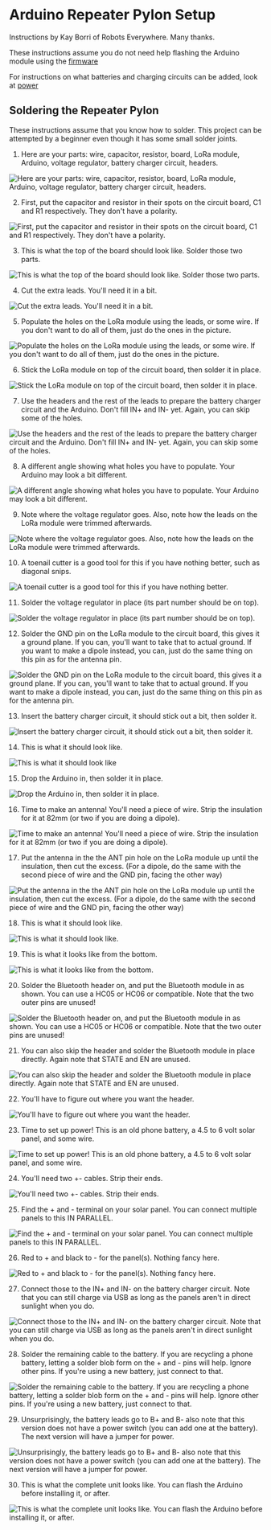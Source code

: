 # Arduino Repeater Pylon Setup

Instructions by Kay Borri of Robots Everywhere. Many thanks.

These instructions assume you do not need help flashing the Arduino module using the [firmware](../firmware)

For instructions on what batteries and charging circuits can be added, look at [power](power)

## Soldering the Repeater Pylon

These instructions assume that you know how to solder. This project can be attempted by a beginner even though it has some small solder joints.

1) Here are your parts: wire, capacitor, resistor, board, LoRa module, Arduino, voltage regulator, battery charger circuit, headers.

![Here are your parts: wire, capacitor, resistor, board, LoRa module, Arduino, voltage regulator, battery charger circuit, headers.](photos/1.jpg)

2) First, put the capacitor and resistor in their spots on the circuit board, C1 and R1 respectively. They don't have a polarity.

![First, put the capacitor and resistor in their spots on the circuit board, C1 and R1 respectively. They don't have a polarity.](photos/2.jpg)

3) This is what the top of the board should look like. Solder those two parts.

![This is what the top of the board should look like. Solder those two parts.](photos/3.jpg)

4) Cut the extra leads. You'll need it in a bit.

![Cut the extra leads. You'll need it in a bit.](photos/4.jpg)

5) Populate the holes on the LoRa module using the leads, or some wire. If you don't want to do all of them, just do the ones in the picture.

![Populate the holes on the LoRa module using the leads, or some wire. If you don't want to do all of them, just do the ones in the picture.](photos/5.jpg)

6) Stick the LoRa module on top of the circuit board, then solder it in place.

![Stick the LoRa module on top of the circuit board, then solder it in place.](photos/6.jpg)

7) Use the headers and the rest of the leads to prepare the battery charger circuit and the Arduino. Don't fill IN+ and IN- yet. Again, you can skip some of the holes.

![Use the headers and the rest of the leads to prepare the battery charger circuit and the Arduino. Don't fill IN+ and IN- yet. Again, you can skip some of the holes.](photos/7.jpg)

8) A different angle showing what holes you have to populate. Your Arduino may look a bit different.

![A different angle showing what holes you have to populate. Your Arduino may look a bit different.](photos/8.jpg)

9) Note where the voltage regulator goes. Also, note how the leads on the LoRa module were trimmed afterwards.

![Note where the voltage regulator goes. Also, note how the leads on the LoRa module were trimmed afterwards.](photos/9.jpg)

10) A toenail cutter is a good tool for this if you have nothing better, such as diagonal snips.

![A toenail cutter is a good tool for this if you have nothing better.](photos/10.jpg)

11) Solder the voltage regulator in place (its part number should be on top).

![Solder the voltage regulator in place (its part number should be on top).](photos/11.jpg)

12) Solder the GND pin on the LoRa module to the circuit board, this gives it a ground plane. If you can, you'll want to take that to actual ground. If you want to make a dipole instead, you can, just do the same thing on this pin as for the antenna pin.

![Solder the GND pin on the LoRa module to the circuit board, this gives it a ground plane. If you can, you'll want to take that to actual ground. If you want to make a dipole instead, you can, just do the same thing on this pin as for the antenna pin.](photos/12.jpg)

13) Insert the battery charger circuit, it should stick out a bit, then solder it.

![Insert the battery charger circuit, it should stick out a bit, then solder it.](photos/13.jpg)

14) This is what it should look like.

![This is what it should look like](photos/14.jpg)

15) Drop the Arduino in, then solder it in place.

![Drop the Arduino in, then solder it in place.](photos/15.jpg)

16) Time to make an antenna! You'll need a piece of wire. Strip the insulation for it at 82mm (or two if you are doing a dipole).

![Time to make an antenna! You'll need a piece of wire. Strip the insulation for it at 82mm (or two if you are doing a dipole).](photos/16.jpg)

17) Put the antenna in the the ANT pin hole on the LoRa module up until the insulation, then cut the excess. (For a dipole, do the same with the second piece of wire and the GND pin, facing the other way)

![Put the antenna in the the ANT pin hole on the LoRa module up until the insulation, then cut the excess. (For a dipole, do the same with the second piece of wire and the GND pin, facing the other way)](photos/17.jpg)

18) This is what it should look like.

![This is what it should look like.](photos/18.jpg)

19) This is what it looks like from the bottom.

![This is what it looks like from the bottom.](photos/19.jpg)

20) Solder the Bluetooth header on, and put the Bluetooth module in as shown. You can use a HC05 or HC06 or compatible. Note that the two outer pins are unused!

![Solder the Bluetooth header on, and put the Bluetooth module in as shown. You can use a HC05 or HC06 or compatible. Note that the two outer pins are unused!](photos/20.jpg)

21) You can also skip the header and solder the Bluetooth module in place directly. Again note that STATE and EN are unused.

![You can also skip the header and solder the Bluetooth module in place directly. Again note that STATE and EN are unused.](photos/21.jpg)

22) You'll have to figure out where you want the header.

![You'll have to figure out where you want the header.](photos/22.jpg)

23) Time to set up power! This is an old phone battery, a 4.5 to 6 volt solar panel, and some wire.

![Time to set up power! This is an old phone battery, a 4.5 to 6 volt solar panel, and some wire.](photos/23.jpg)

24) You'll need two +- cables. Strip their ends.

![You'll need two +- cables. Strip their ends.](photos/24.jpg)

25) Find the + and - terminal on your solar panel. You can connect multiple panels to this IN PARALLEL.

![Find the + and - terminal on your solar panel. You can connect multiple panels to this IN PARALLEL.](photos/25.jpg)

26) Red to + and black to - for the panel(s). Nothing fancy here.

![Red to + and black to - for the panel(s). Nothing fancy here.](photos/26.jpg)

27) Connect those to the IN+ and IN- on the battery charger circuit. Note that you can still charge via USB as long as the panels aren't in direct sunlight when you do.

![Connect those to the IN+ and IN- on the battery charger circuit. Note that you can still charge via USB as long as the panels aren't in direct sunlight when you do.](photos/27.jpg)

28) Solder the remaining cable to the battery. If you are recycling a phone battery, letting a solder blob form on the + and - pins will help. Ignore other pins. If you're using a new battery, just connect to that.

![Solder the remaining cable to the battery. If you are recycling a phone battery, letting a solder blob form on the + and - pins will help. Ignore other pins. If you're using a new battery, just connect to that.](photos/28.jpg)

29) Unsurprisingly, the battery leads go to B+ and B- also note that this version does not have a power switch (you can add one at the battery). The next version will have a jumper for power.

![Unsurprisingly, the battery leads go to B+ and B- also note that this version does not have a power switch (you can add one at the battery). The next version will have a jumper for power.](photos/29.jpg)

30) This is what the complete unit looks like. You can flash the Arduino before installing it, or after.

![This is what the complete unit looks like. You can flash the Arduino before installing it, or after.](photos/30.jpg)